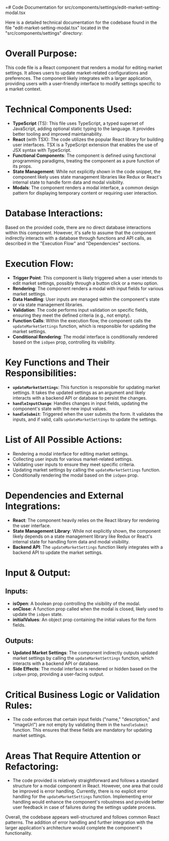 =# Code Documentation for src/components/settings/edit-market-setting-modal.tsx

Here is a detailed technical documentation for the codebase found in the file "edit-market-setting-modal.tsx" located in the "src/components/settings" directory: 

# Overall Purpose:
This code file is a React component that renders a modal for editing market settings. It allows users to update market-related configurations and preferences. The component likely integrates with a larger application, providing users with a user-friendly interface to modify settings specific to a market context. 

# Technical Components Used: 
- **TypeScript** (TS): This file uses TypeScript, a typed superset of JavaScript, adding optional static typing to the language. It provides better tooling and improved maintainability. 
- **React** (with TSX): The code utilizes the popular React library for building user interfaces. TSX is a TypeScript extension that enables the use of JSX syntax with TypeScript. 
- **Functional Components**: The component is defined using functional programming paradigms, treating the component as a pure function of its props. 
- **State Management**: While not explicitly shown in the code snippet, the component likely uses state management libraries like Redux or React's internal state to handle form data and modal visibility. 
- **Modals**: The component renders a modal interface, a common design pattern for displaying temporary content or requiring user interaction. 

# Database Interactions: 
Based on the provided code, there are no direct database interactions within this component. However, it's safe to assume that the component indirectly interacts with a database through functions and API calls, as described in the "Execution Flow" and "Dependencies" sections. 

# Execution Flow: 
- **Trigger Point**: This component is likely triggered when a user intends to edit market settings, possibly through a button click or a menu option. 
- **Rendering**: The component renders a modal with input fields for various market settings. 
- **Data Handling**: User inputs are managed within the component's state or via state management libraries. 
- **Validation**: The code performs input validation on specific fields, ensuring they meet the defined criteria (e.g., not empty). 
- **Function Calls**: Within the execution flow, the component calls the `updateMarketSettings` function, which is responsible for updating the market settings. 
- **Conditional Rendering**: The modal interface is conditionally rendered based on the `isOpen` prop, controlling its visibility. 

# Key Functions and Their Responsibilities: 
- **`updateMarketSettings`**: This function is responsible for updating market settings. It takes the updated settings as an argument and likely interacts with a backend API or database to persist the changes. 
- **`handleInputChange`**: Handles changes in input fields, updating the component's state with the new input values. 
- **`handleSubmit`**: Triggered when the user submits the form. It validates the inputs, and if valid, calls `updateMarketSettings` to update the settings. 

# List of All Possible Actions: 
- Rendering a modal interface for editing market settings. 
- Collecting user inputs for various market-related settings. 
- Validating user inputs to ensure they meet specific criteria. 
- Updating market settings by calling the `updateMarketSettings` function. 
- Conditionally rendering the modal based on the `isOpen` prop. 

# Dependencies and External Integrations: 
- **React**: The component heavily relies on the React library for rendering the user interface. 
- **State Management Library**: While not explicitly shown, the component likely depends on a state management library like Redux or React's internal state for handling form data and modal visibility. 
- **Backend API**: The `updateMarketSettings` function likely integrates with a backend API to update the market settings. 

# Input & Output: 
## Inputs: 
- **isOpen**: A boolean prop controlling the visibility of the modal. 
- **onClose**: A function prop called when the modal is closed, likely used to update the `isOpen` state. 
- **initialValues**: An object prop containing the initial values for the form fields. 

## Outputs: 
- **Updated Market Settings**: The component indirectly outputs updated market settings by calling the `updateMarketSettings` function, which interacts with a backend API or database. 
- **Side Effects**: The modal interface is rendered or hidden based on the `isOpen` prop, providing a user-facing output. 

# Critical Business Logic or Validation Rules: 
- The code enforces that certain input fields ("name," "description," and "imageUrl") are not empty by validating them in the `handleSubmit` function. This ensures that these fields are mandatory for updating market settings. 

# Areas That Require Attention or Refactoring: 
- The code provided is relatively straightforward and follows a standard structure for a modal component in React. However, one area that could be improved is error handling. Currently, there is no explicit error handling for the `updateMarketSettings` function. Implementing error handling would enhance the component's robustness and provide better user feedback in case of failures during the settings update process. 

Overall, the codebase appears well-structured and follows common React patterns. The addition of error handling and further integration with the larger application's architecture would complete the component's functionality.

